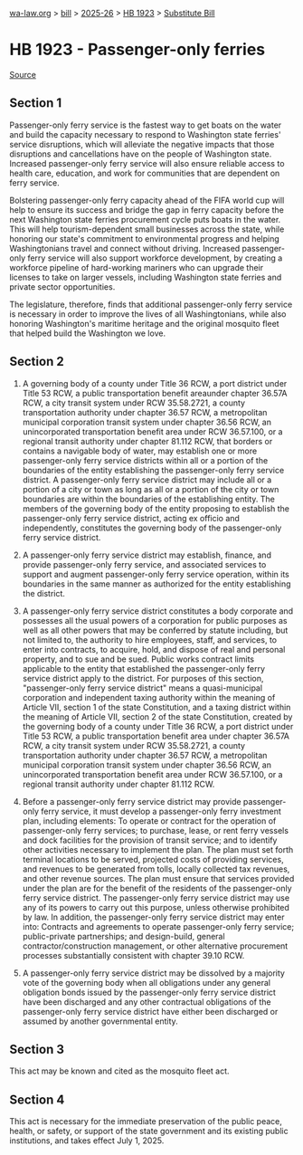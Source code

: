 [wa-law.org](/) > [bill](/bill/) > [2025-26](/bill/2025-26/) > [HB 1923](/bill/2025-26/hb/1923/) > [Substitute Bill](/bill/2025-26/hb/1923/S/)

# HB 1923 - Passenger-only ferries

[Source](http://lawfilesext.leg.wa.gov/biennium/2025-26/Pdf/Bills/House%20Bills/1923-S.pdf)

## Section 1
Passenger-only ferry service is the fastest way to get boats on the water and build the capacity necessary to respond to Washington state ferries' service disruptions, which will alleviate the negative impacts that those disruptions and cancellations have on the people of Washington state. Increased passenger-only ferry service will also ensure reliable access to health care, education, and work for communities that are dependent on ferry service.

Bolstering passenger-only ferry capacity ahead of the FIFA world cup will help to ensure its success and bridge the gap in ferry capacity before the next Washington state ferries procurement cycle puts boats in the water. This will help tourism-dependent small businesses across the state, while honoring our state's commitment to environmental progress and helping Washingtonians travel and connect without driving. Increased passenger-only ferry service will also support workforce development, by creating a workforce pipeline of hard-working mariners who can upgrade their licenses to take on larger vessels, including Washington state ferries and private sector opportunities.

The legislature, therefore, finds that additional passenger-only ferry service is necessary in order to improve the lives of all Washingtonians, while also honoring Washington's maritime heritage and the original mosquito fleet that helped build the Washington we love.

## Section 2
1. A governing body of a county under Title 36 RCW, a port district under Title 53 RCW, a public transportation benefit areaunder chapter 36.57A RCW, a city transit system under RCW 35.58.2721, a county transportation authority under chapter 36.57 RCW, a metropolitan municipal corporation transit system under chapter 36.56 RCW, an unincorporated transportation benefit area under RCW 36.57.100, or a regional transit authority under chapter 81.112 RCW, that borders or contains a navigable body of water, may establish one or more passenger-only ferry service districts within all or a portion of the boundaries of the entity establishing the passenger-only ferry service district. A passenger-only ferry service district may include all or a portion of a city or town as long as all or a portion of the city or town boundaries are within the boundaries of the establishing entity. The members of the  governing body of the entity proposing to establish the passenger-only ferry service district, acting ex officio and independently, constitutes the governing body of the passenger-only ferry service district.

2. A passenger-only ferry service district may establish, finance, and provide passenger-only ferry service, and associated services to support and augment passenger-only ferry service operation, within its boundaries in the same manner as authorized for the entity establishing the district.

3. A passenger-only ferry service district constitutes a body corporate and possesses all the usual powers of a corporation for public purposes as well as all other powers that may be conferred by statute including, but not limited to, the authority to hire employees, staff, and services, to enter into contracts, to acquire, hold, and dispose of real and personal property, and to sue and be sued. Public works contract limits applicable to the entity that established the passenger-only ferry service district apply to the district. For purposes of this section, "passenger-only ferry service district" means a quasi-municipal corporation and independent taxing authority within the meaning of Article VII, section 1 of the state Constitution, and a taxing district within the meaning of Article VII, section 2 of the state Constitution, created by the governing body of a county under Title 36 RCW, a port district under Title 53 RCW, a public transportation benefit area under chapter 36.57A RCW, a city transit system under RCW 35.58.2721, a county transportation authority under chapter 36.57 RCW, a metropolitan municipal corporation transit system under chapter 36.56 RCW, an unincorporated transportation benefit area under RCW 36.57.100, or a regional transit authority under chapter 81.112 RCW.

4. Before a passenger-only ferry service district may provide passenger-only ferry service, it must develop a passenger-only ferry investment plan, including elements: To operate or contract for the operation of passenger-only ferry services; to purchase, lease, or rent ferry vessels and dock facilities for the provision of transit service; and to identify other activities necessary to implement the plan. The plan must set forth terminal locations to be served, projected costs of providing services, and revenues to be generated from tolls, locally collected tax revenues, and other revenue sources. The plan must ensure that services provided under the plan are for the benefit of the residents of the passenger-only ferry service district. The passenger-only ferry service district may use any of its powers to carry out this purpose, unless otherwise prohibited by law. In addition, the passenger-only ferry service district may enter into: Contracts and agreements to operate passenger-only ferry service; public-private partnerships; and design-build, general contractor/construction management, or other alternative procurement processes substantially consistent with chapter 39.10 RCW.

5. A passenger-only ferry service district may be dissolved by a majority vote of the governing body when all obligations under any general obligation bonds issued by the passenger-only ferry service district have been discharged and any other contractual obligations of the passenger-only ferry service district have either been discharged or assumed by another governmental entity.

## Section 3
This act may be known and cited as the mosquito fleet act.

## Section 4
This act is necessary for the immediate preservation of the public peace, health, or safety, or support of the state government and its existing public institutions, and takes effect July 1, 2025.
